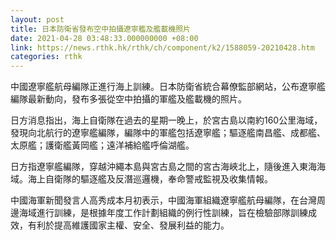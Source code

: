 ```yaml
---
layout: post
title: 日本防衛省發布空中拍攝遼寧艦及艦載機照片
date: 2021-04-28 03:48:33.000000000 +08:00
link: https://news.rthk.hk/rthk/ch/component/k2/1588059-20210428.htm
categories: rthk
---
```


中國遼寧艦航母編隊正進行海上訓練。日本防衛省統合幕僚監部網站，公布遼寧艦編隊最新動向，發布多張從空中拍攝的軍艦及艦載機的照片。

日方消息指出，海上自衛隊在過去的星期一晚上，於宮古島以南約160公里海域，發現向北航行的遼寧艦編隊，編隊中的軍艦包括遼寧艦；驅逐艦南昌艦、成都艦、太原艦；護衛艦黃岡艦；遠洋補給艦呼倫湖艦。

日方指遼寧艦編隊，穿越沖繩本島與宮古島之間的宮古海峽北上，隨後進入東海海域。海上自衛隊的驅逐艦及反潛巡邏機，奉命警戒監視及收集情報。

中國海軍新聞發言人高秀成本月初表示，中國海軍組織遼寧艦航母編隊，在台灣周邊海域進行訓練，是根據年度工作計劃組織的例行性訓練，旨在檢驗部隊訓練成效，有利於提高維護國家主權、安全、發展利益的能力。
